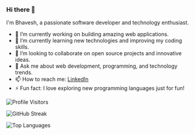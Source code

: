 ### Hi there 👋

I'm Bhavesh, a passionate software developer and technology enthusiast.

- 🔭 I’m currently working on building amazing web applications.
- 🌱 I’m currently learning new technologies and improving my coding skills.
- 👯 I’m looking to collaborate on open source projects and innovative ideas.
- 💬 Ask me about web development, programming, and technology trends.
- 📫 How to reach me: [LinkedIn](https://www.linkedin.com/in/Anaymalviya007/)
- ⚡ Fun fact: I love exploring new programming languages just for fun!

![Profile Visitors](https://vbr.wocr.tk/badge?page_id=Anaymalviya007.Anaymalviya007&color=00cf00)

![GitHub Streak](https://github-readme-streak-stats.herokuapp.com/?user=Anaymalviya007&theme=vue-dark)

![Top Languages](https://github-readme-stats.vercel.app/api/top-langs/?username=Anaymalviya007&theme=vue-dark&layout=compact)
